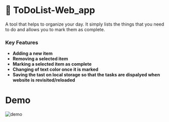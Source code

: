 # 📖 ToDoList-Web_app

A tool that helps to organize your day. It simply lists the things that you need to do and allows you to mark them as complete.

### Key Features <a name="key-features"></a>

- **Adding a new item**
- **Removing a selected item**
- **Marking a selected item as complete**
- **Changing of text color once it is marked**
- **Saving the tast on local storage so that the tasks are dispalyed when website is revisited/reloaded**

# Demo
![demo]()